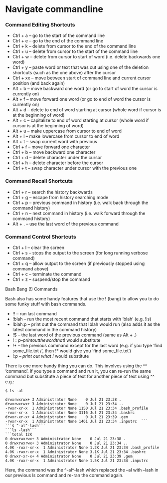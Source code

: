 # Navigate commandline
### Command Editing Shortcuts

* Ctrl + a – go to the start of the command line
* Ctrl + e – go to the end of the command line
* Ctrl + k – delete from cursor to the end of the command line
* Ctrl + u – delete from cursor to the start of the command line
* Ctrl + w – delete from cursor to start of word (i.e. delete backwards one word)
* Ctrl + y – paste word or text that was cut using one of the deletion shortcuts (such as the one above) after the cursor
* Ctrl + xx – move between start of command line and current cursor position (and back again)
* Alt + b – move backward one word (or go to start of word the cursor is currently on)
* Alt + f – move forward one word (or go to end of word the cursor is currently on)
* Alt + d – delete to end of word starting at cursor (whole word if cursor is at the beginning of word)
* Alt + c – capitalize to end of word starting at cursor (whole word if cursor is at the beginning of word)
* Alt + u – make uppercase from cursor to end of word
* Alt + l – make lowercase from cursor to end of word
* Alt + t – swap current word with previous
* Ctrl + f – move forward one character
* Ctrl + b – move backward one character
* Ctrl + d – delete character under the cursor
* Ctrl + h – delete character before the cursor
* Ctrl + t – swap character under cursor with the previous one

### Command Recall Shortcuts

* Ctrl + r – search the history backwards
* Ctrl + g – escape from history searching mode
* Ctrl + p – previous command in history (i.e. walk back through the command history)
* Ctrl + n – next command in history (i.e. walk forward through the command history)
* Alt + . – use the last word of the previous command

### Command Control Shortcuts

* Ctrl + l – clear the screen
* Ctrl + s – stops the output to the screen (for long running verbose command)
* Ctrl + q – allow output to the screen (if previously stopped using command above)
* Ctrl + c – terminate the command
* Ctrl + z – suspend/stop the command

Bash Bang (!) Commands

Bash also has some handy features that use the ! (bang) to allow you to do some funky stuff with bash commands.

* !! – run last command
* !blah – run the most recent command that starts with ‘blah’ (e.g. !ls)
* !blah:p – print out the command that !blah would run (also adds it as the latest command in the command history)
* !$ – the last word of the previous command (same as Alt + .)
* !$:p – print out the word that !$ would substitute
* !* – the previous command except for the last word (e.g. if you type ‘find some_file.txt /‘, then !* would give you ‘find some_file.txt‘)
* !*:p – print out what !* would substitute

There is one more handy thing you can do. This involves using the ^^ ‘command’. If you type a command and run it, you can re-run the same command but substitute a piece of text for another piece of text using ^^ e.g.:

```$ ls -al```
```total 12  
drwxrwxrwx+ 3 Administrator None    0 Jul 21 23:38 .  
drwxrwxrwx+ 3 Administrator None    0 Jul 21 23:34 ..  
-rwxr-xr-x  1 Administrator None 1150 Jul 21 23:34 .bash_profile  
-rwxr-xr-x  1 Administrator None 3116 Jul 21 23:34 .bashrc  
drwxr-xr-x+ 4 Administrator None    0 Jul 21 23:39 .gem  
-rwxr-xr-x  1 Administrator None 1461 Jul 21 23:34 .inputrc  ```
```$ ^-al^-lash```
```ls -lash```
```total 12K  
0 drwxrwxrwx+ 3 Administrator None    0 Jul 21 23:38 .  
0 drwxrwxrwx+ 3 Administrator None    0 Jul 21 23:34 ..  
4.0K -rwxr-xr-x  1 Administrator None 1.2K Jul 21 23:34 .bash_profile  
4.0K -rwxr-xr-x  1 Administrator None 3.1K Jul 21 23:34 .bashrc  
0 drwxr-xr-x+ 4 Administrator None    0 Jul 21 23:39 .gem  
4.0K -rwxr-xr-x  1 Administrator None 1.5K Jul 21 23:34 .inputrc  
```

Here, the command was the ^-al^-lash which replaced the –al with –lash in our previous ls command and re-ran the command again.
